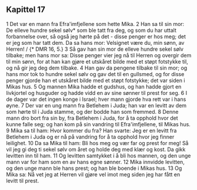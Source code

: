 ## Kapittel 17

1 Det var en mann fra Efra'imfjellene som hette Mika.
2 Han sa til sin mor: De elleve hundre sekel sølv* som ble tatt fra deg, og som du har uttalt forbannelse over, så også jeg hørte på det - disse penger er hos meg; det er jeg som har tatt dem. Da sa hans mor: Velsignet være du, min sønn, av Herren! / {* DMR 16, 5.}
3 Så gav han sin mor de elleve hundre sekel sølv tilbake; men hans mor sa: Disse penger vier jeg nå til Herren og overgir dem til min sønn, for at han kan gjøre et utskåret bilde med et støpt fotstykke til, og nå gir jeg deg dem tilbake.
4 Han gav da pengene tilbake til sin mor; og hans mor tok to hundre sekel sølv og gav det til en gullsmed, og for disse penger gjorde han et utskåret bilde med et støpt fotstykke; det var siden i Mikas hus.
5 Og mannen Mika hadde et gudshus, og han hadde gjort en livkjortel og husguder og hadde vidd en av sine sønner til prest for seg.
6 I de dager var det ingen konge i Israel; hver mann gjorde hva rett var i hans øyne.
7 Der var en ung mann fra Betlehem i Juda; han var en levitt av dem som hørte til i Juda stamme, og der bodde han som fremmed.
8 Denne mann dro bort fra sin by, fra Betlehem i Juda, for å ta opphold hvor det kunne falle seg; og han kom på sin vandring til Efra'imfjellene, til Mikas hus.
9 Mika sa til ham: Hvor kommer du fra? Han svarte: Jeg er en levitt fra Betlehem i Juda og er nå på vandring for å ta opphold hvor jeg finner leilighet.
10 Da sa Mika til ham: Bli hos meg og vær far og prest for meg! Så vil jeg gi deg ti sekel sølv om året og holde deg med klær og kost. Da gikk levitten inn til ham.
11 Og levitten samtykket i å bli hos mannen, og den unge mann var for ham som en av hans egne sønner.
12 Mika innvidde levitten, og den unge mann ble hans prest; og han ble boende i Mikas hus.
13 Og Mika sa: Nå vet jeg at Herren vil gjøre vel imot meg siden jeg har fått en levitt til prest.
